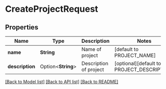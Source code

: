 # CreateProjectRequest

## Properties

Name | Type | Description | Notes
------------ | ------------- | ------------- | -------------
**name** | **String** | Name of project | [default to PROJECT_NAME]
**description** | Option<**String**> | Description of project | [optional][default to PROJECT_DESCRIPTION]

[[Back to Model list]](../README.md#documentation-for-models) [[Back to API list]](../README.md#documentation-for-api-endpoints) [[Back to README]](../README.md)


